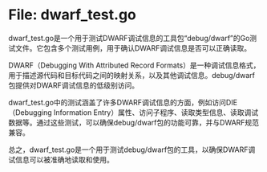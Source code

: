 # File: dwarf_test.go

dwarf_test.go是一个用于测试DWARF调试信息的工具包“debug/dwarf”的Go测试文件。它包含多个测试用例，用于确认DWARF调试信息是否可以正确读取。

DWARF（Debugging With Attributed Record Formats）是一种调试信息格式，用于描述源代码和目标代码之间的映射关系，以及其他调试信息。debug/dwarf包提供对DWARF调试信息的低级别访问。

dwarf_test.go中的测试涵盖了许多DWARF调试信息的方面，例如访问DIE（Debugging Information Entry）属性、访问子程序、读取类型信息、读取调试数据等。通过这些测试，可以确保debug/dwarf包的功能可靠，并与DWARF规范兼容。

总之，dwarf_test.go是一个用于测试debug/dwarf包的工具，以确保DWARF调试信息可以被准确地读取和使用。

